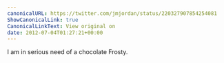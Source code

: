 ```yaml
---
canonicalURL: https://twitter.com/jmjordan/status/220327907854254081
ShowCanonicalLink: true
CanonicalLinkText: View original on
date: 2012-07-04T01:27:21+00:00
---
```

I am in serious need of a chocolate Frosty.